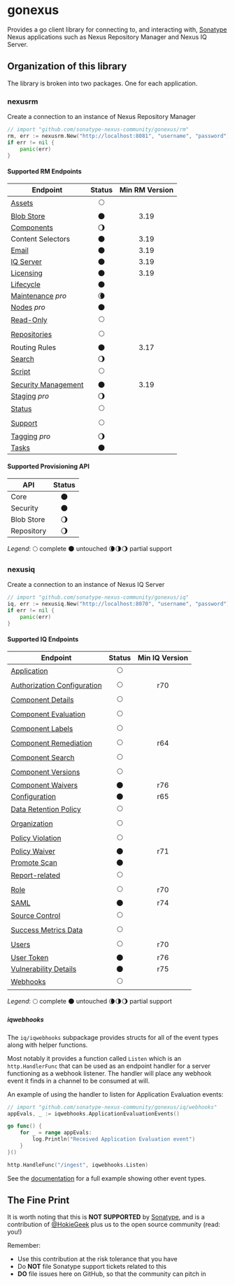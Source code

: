 # gonexus

Provides a go client library for connecting to, and interacting with, [Sonatype](//www.sonatype.com) Nexus applications such as Nexus Repository Manager and Nexus IQ Server.

## Organization of this library

The library is broken into two packages. One for each application.

### nexusrm

Create a connection to an instance of Nexus Repository Manager

```go
// import "github.com/sonatype-nexus-community/gonexus/rm"
rm, err := nexusrm.New("http://localhost:8081", "username", "password")
if err != nil {
    panic(err)
}
```

#### Supported RM Endpoints

| Endpoint                                                                                                       |         Status         | Min RM Version |
| -------------------------------------------------------------------------------------------------------------- | :--------------------: | :------------: |
| [Assets](https://help.sonatype.com/repomanager3/rest-and-integration-api/assets-api)                           |      :full_moon:       |                |
| [Blob Store](https://help.sonatype.com/repomanager3/rest-and-integration-api/blob-store-api)                   |       :new_moon:       |      3.19      |
| [Components](https://help.sonatype.com/repomanager3/rest-and-integration-api/components-api)                   | :waning_gibbous_moon:  |                |
| Content Selectors                                                                                              |       :new_moon:       |      3.19      |
| [Email](https://help.sonatype.com/repomanager3/rest-and-integration-api/email-api)                             |       :new_moon:       |      3.19      |
| [IQ Server](https://help.sonatype.com/repomanager3/rest-and-integration-api/iq-server-api)                     |       :new_moon:       |      3.19      |
| [Licensing](https://help.sonatype.com/repomanager3/rest-and-integration-api/licensing-api)                     |       :new_moon:       |      3.19      |
| [Lifecycle](https://help.sonatype.com/repomanager3/rest-and-integration-api/lifecycle-api)                     |       :new_moon:       |                |
| [Maintenance](https://help.sonatype.com/repomanager3/rest-and-integration-api/maintenance-api) _pro_           | :waning_crescent_moon: |                |
| [Nodes](https://help.sonatype.com/repomanager3/rest-and-integration-api/nodes-api) _pro_                       |       :new_moon:       |                |
| [Read-Only](https://help.sonatype.com/repomanager3/rest-and-integration-api/read-only-api)                     |      :full_moon:       |                |
| [Repositories](https://help.sonatype.com/repomanager3/rest-and-integration-api/repositories-api)               |      :full_moon:       |                |
| Routing Rules                                                                                                  |       :new_moon:       |      3.17      |
| [Search](https://help.sonatype.com/repomanager3/rest-and-integration-api/search-api)                           | :waning_gibbous_moon:  |                |
| [Script](https://help.sonatype.com/repomanager3/rest-and-integration-api/script-api)                           |      :full_moon:       |                |
| [Security Management](https://help.sonatype.com/repomanager3/rest-and-integration-api/security-management-api) |       :new_moon:       |      3.19      |
| [Staging](https://help.sonatype.com/repomanager3/staging) _pro_                                                | :waning_gibbous_moon:  |                |
| [Status](https://help.sonatype.com/repomanager3/rest-and-integration-api/status-api)                           |      :full_moon:       |                |
| [Support](https://help.sonatype.com/repomanager3/rest-and-integration-api/support-api)                         |      :full_moon:       |                |
| [Tagging](https://help.sonatype.com/repomanager3/tagging) _pro_                                                | :waning_gibbous_moon:  |                |
| [Tasks](https://help.sonatype.com/repomanager3/rest-and-integration-api/tasks-api)                             |       :new_moon:       |                |

#### Supported Provisioning API

| API        |        Status         |
| ---------- | :-------------------: |
| Core       |      :new_moon:       |
| Security   |      :new_moon:       |
| Blob Store | :waning_gibbous_moon: |
| Repository | :waning_gibbous_moon: |

_Legend_: :full_moon: complete :new_moon: untouched :waning_crescent_moon::last_quarter_moon::waning_gibbous_moon: partial support

### nexusiq

Create a connection to an instance of Nexus IQ Server

```go
// import "github.com/sonatype-nexus-community/gonexus/iq"
iq, err := nexusiq.New("http://localhost:8070", "username", "password")
if err != nil {
    panic(err)
}

```

#### Supported IQ Endpoints

| Endpoint                                                                                                             |   Status    | Min IQ Version |
| -------------------------------------------------------------------------------------------------------------------- | :---------: | :------------: |
| [Application](https://help.sonatype.com/iqserver/automating/rest-apis/application-rest-apis---v2)                    | :full_moon: |                |
| [Authorization Configuration](https://help.sonatype.com/iqserver/automating/rest-apis)                               | :full_moon: |      r70       |
| [Component Details](https://help.sonatype.com/iqserver/automating/rest-apis/component-details-rest-api---v2)         | :full_moon: |                |
| [Component Evaluation](https://help.sonatype.com/iqserver/automating/rest-apis/component-evaluation-rest-apis---v2)  | :full_moon: |                |
| [Component Labels](https://help.sonatype.com/iqserver/automating/rest-apis/component-labels-rest-api---v2)           | :full_moon: |                |
| [Component Remediation](https://help.sonatype.com/iqserver/automating/rest-apis/component-remediation-rest-api---v2) | :full_moon: |      r64       |
| [Component Search](https://help.sonatype.com/iqserver/automating/rest-apis/component-search-rest-apis---v2)          | :full_moon: |                |
| [Component Versions](https://help.sonatype.com/iqserver/automating/rest-apis/component-versions-rest-api---v2)       | :full_moon: |                |
| [Component Waivers](https://help.sonatype.com/iqserver/automating/rest-apis/component-waivers-rest-api---v2)         | :new_moon:  |      r76       |
| [Configuration](https://help.sonatype.com/iqserver/automating/rest-apis/configuration-rest-api---v2)                 | :new_moon:  |      r65       |
| [Data Retention Policy](https://help.sonatype.com/iqserver/automating/rest-apis/data-retention-policy-rest-api---v2) | :full_moon: |                |
| [Organization](https://help.sonatype.com/iqserver/automating/rest-apis/organization-rest-apis---v2)                  | :full_moon: |                |
| [Policy Violation](https://help.sonatype.com/iqserver/automating/rest-apis/policy-violation-rest-api---v2)           | :full_moon: |                |
| [Policy Waiver](https://help.sonatype.com/iqserver/automating/rest-apis/policy-waiver-rest-api---v2)                 | :new_moon:  |      r71       |
| [Promote Scan](https://help.sonatype.com/iqserver/automating/rest-apis/promote-scan-rest-api---v2)                   | :new_moon:  |                |
| [Report-related](https://help.sonatype.com/iqserver/automating/rest-apis/report-related-rest-apis---v2)              | :full_moon: |                |
| [Role](https://help.sonatype.com/iqserver/automating/rest-apis/role-rest-api---v2)                                   | :full_moon: |      r70       |
| [SAML](https://help.sonatype.com/iqserver/automating/rest-apis/saml-rest-api---v2)                                   | :new_moon:  |      r74       |
| [Source Control](https://help.sonatype.com/integrations/nexus-iq-for-github)                                         | :full_moon: |                |
| [Success Metrics Data](https://help.sonatype.com/iqserver/automating/rest-apis/success-metrics-data-rest-api---v2)   | :full_moon: |                |
| [Users](https://help.sonatype.com/iqserver/automating/rest-apis/user-rest-api---v2)                                  | :full_moon: |      r70       |
| [User Token](https://help.sonatype.com/iqserver/automating/rest-apis/user-token-rest-api---v2)                       | :new_moon:  |      r76       |
| [Vulnerability Details](https://help.sonatype.com/iqserver/automating/rest-apis/vulnerability-details-rest-api---v2) | :new_moon:  |      r75       |
| [Webhooks](https://help.sonatype.com/iqserver/automating/iq-server-webhooks)                                         | :full_moon: |                |

_Legend_: :full_moon: complete :new_moon: untouched :waning_crescent_moon::last_quarter_moon::waning_gibbous_moon: partial support

##### iqwebhooks

The `iq/iqwebhooks` subpackage provides structs for all of the event types along with helper functions.

Most notably it provides a function called `Listen` which is an `http.HandlerFunc` that can be used as an endpoint handler for a server functioning as a webhook listener.
The handler will place any webhook event it finds in a channel to be consumed at will.

An example of using the handler to listen for Application Evaluation events:

```go
// import "github.com/sonatype-nexus-community/gonexus/iq/webhooks"
appEvals, _ := iqwebhooks.ApplicationEvaluationEvents()

go func() {
    for _ = range appEvals:
        log.Println("Received Application Evaluation event")
    }
}()

http.HandleFunc("/ingest", iqwebhooks.Listen)
```

See the [documentation](https://godoc.org/github.com/sonatype-nexus-community/gonexus/iq/iqwebhooks#example-Listen) for a full example showing other event types.

## The Fine Print

It is worth noting that this is **NOT SUPPORTED** by [Sonatype](//www.sonatype.com), and is a contribution of [@HokieGeek](https://github.com/HokieGeek)
plus us to the open source community (read: you!)

Remember:

- Use this contribution at the risk tolerance that you have
- Do **NOT** file Sonatype support tickets related to this
- **DO** file issues here on GitHub, so that the community can pitch in
